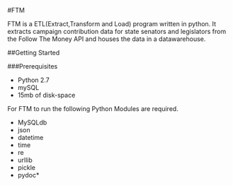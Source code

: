 #FTM 

FTM is a ETL(Extract,Transform and Load) program written in python. It extracts campaign contribution data for state senators and legislators from the Follow The Money API and houses the data in a datawarehouse.

##Getting Started

###Prerequisites

- Python 2.7
- mySQL
- 15mb of disk-space

For FTM to run the following Python Modules are required.

- MySQLdb
- json
- datetime
- time
- re
- urllib
- pickle
- pydoc*






